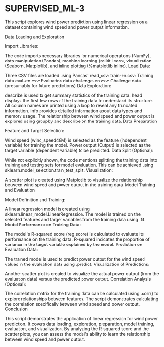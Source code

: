 # SUPERVISED_ML-3
This script explores wind power prediction using linear regression on a dataset containing wind speed and power output information.

Data Loading and Exploration

Import Libraries:

The code imports necessary libraries for numerical operations (NumPy), data manipulation (Pandas), machine learning (scikit-learn), visualization (Seaborn, Matplotlib), and inline plotting (%matplotlib inline).
Load Data:

Three CSV files are loaded using Pandas' read_csv:
train-en.csv: Training data
eval-en.csv: Evaluation data
challenge-en.csv: Challenge data (presumably for future predictions)
Data Exploration:

describe is used to get summary statistics of the training data.
head displays the first few rows of the training data to understand its structure.
All column names are printed using a loop to reveal any truncated information.
info provides detailed information about data types and memory usage.
The relationship between wind speed and power output is explored using groupby and describe on the training data.
Data Preparation

Feature and Target Selection:

Wind speed (wind_speed48M) is selected as the feature (independent variable) for training the model.
Power output (Output) is selected as the target variable (dependent variable) to be predicted.
Data Split (Optional):

While not explicitly shown, the code mentions splitting the training data into training and testing sets for model evaluation. This can be achieved using sklearn.model_selection.train_test_split.
Visualization:

A scatter plot is created using Matplotlib to visualize the relationship between wind speed and power output in the training data.
Model Training and Evaluation

Model Definition and Training:

A linear regression model is created using sklearn.linear_model.LinearRegression.
The model is trained on the selected features and target variables from the training data using .fit.
Model Performance on Training Data:

The model's R-squared score (reg.score) is calculated to evaluate its performance on the training data. R-squared indicates the proportion of variance in the target variable explained by the model.
Prediction on Evaluation Data:

The trained model is used to predict power output for the wind speed values in the evaluation data using .predict.
Visualization of Predictions:

Another scatter plot is created to visualize the actual power output (from the evaluation data) versus the predicted power output.
Correlation Analysis (Optional):

The correlation matrix for the training data can be calculated using .corr() to explore relationships between features. The script demonstrates calculating the correlation specifically between wind speed and power output.
Conclusion

This script demonstrates the application of linear regression for wind power prediction. It covers data loading, exploration, preparation, model training, evaluation, and visualization. By analyzing the R-squared score and the scatter plots, you can assess the model's ability to learn the relationship between wind speed and power output.
